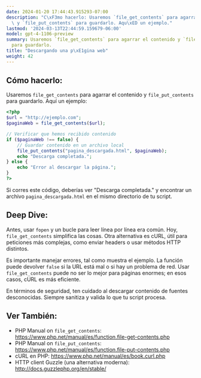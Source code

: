 ```yaml
---
date: 2024-01-20 17:44:43.915293-07:00
description: "C\xF3mo hacerlo: Usaremos `file_get_contents` para agarrar el contenido\
  \ y `file_put_contents` para guardarlo. Aqu\xED un ejemplo."
lastmod: '2024-03-13T22:44:59.159679-06:00'
model: gpt-4-1106-preview
summary: Usaremos `file_get_contents` para agarrar el contenido y `file_put_contents`
  para guardarlo.
title: "Descargando una p\xE1gina web"
weight: 42
---
```


## Cómo hacerlo:
Usaremos `file_get_contents` para agarrar el contenido y `file_put_contents` para guardarlo. Aquí un ejemplo:

```PHP
<?php
$url = "http://ejemplo.com";
$paginaWeb = file_get_contents($url);

// Verificar que hemos recibido contenido
if ($paginaWeb !== false) {
    // Guardar contenido en un archivo local
    file_put_contents("pagina_descargada.html", $paginaWeb);
    echo "Descarga completada.";
} else {
    echo "Error al descargar la página.";
}
?>
```
Si corres este código, deberías ver "Descarga completada." y encontrar un archivo `pagina_descargada.html` en el mismo directorio de tu script.

## Deep Dive:
Antes, usar `fopen` y un bucle para leer línea por línea era común. Hoy, `file_get_contents` simplifica las cosas. Otra alternativa es cURL, útil para peticiones más complejas, como enviar headers o usar métodos HTTP distintos.

Es importante manejar errores, tal como muestra el ejemplo. La función puede devolver `false` si la URL está mal o si hay un problema de red. Usar `file_get_contents` puede no ser lo mejor para páginas enormes; en esos casos, cURL es más eficiente.

En términos de seguridad, ten cuidado al descargar contenido de fuentes desconocidas. Siempre sanitiza y valida lo que tu script procesa.

## Ver También:
- PHP Manual on `file_get_contents`: https://www.php.net/manual/es/function.file-get-contents.php
- PHP Manual on `file_put_contents`: https://www.php.net/manual/es/function.file-put-contents.php
- cURL en PHP: https://www.php.net/manual/es/book.curl.php
- HTTP client Guzzle (una alternativa moderna): http://docs.guzzlephp.org/en/stable/
